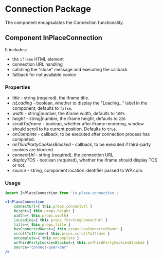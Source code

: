 Connection Package
=========

The component encapsulates the Connection functionality.

## Component InPlaceConnection
It includes:
- the `iframe` HTML element
- connection URL handling
- catching the "close" message and executing the callback
- fallback for not available cookie

### Properties
- *title* - string (required), the iframe title.
- *isLoading* - boolean, whether to display the "Loading..." label in the component, defaults to `false`.
- *width* - string|number, the iframe width, defaults to `100%`.
- *height* - string|number, the iframe height, defaults to `220`.
- *scrollToIframe* - boolean, whether after iframe rendering, window should scroll to its current position. Defaults to `true`.
- *onComplete* - callback, to be executed after connection process has completed.
- *onThirdPartyCookiesBlocked* - callback, to be executed if third-party cookies are blocked.
- *connectUrl* - string (required), the connection URL.
- *displayTOS* - boolean (required), whether the iframe should display TOS or not.
- *source* - string, component location identifier passed to WP.com.

### Usage
```jsx
import InPlaceConnection from 'in-place-connection';

<InPlaceConnection
	connectUrl={ this.props.connectUrl }
	height={ this.props.height }
	width={ this.props.width}
	isLoading={ this.props.fetchingConnectUrl }
	title={ this.props.title }
	hasConnectedOwner={ this.props.hasConnectedOwner }
	scrollToIframe={ this.props.scrollToIframe }
	onComplete={ this.onComplete }
	onThirdPartyCookiesBlocked={ this.onThirdPartyCookiesBlocked }
	source="connect-user-bar"
/>
```
